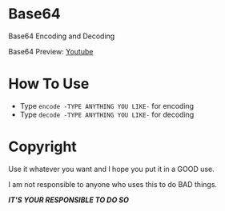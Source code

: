 # Base64
Base64 Encoding and Decoding

Base64 Preview: [Youtube](https://youtu.be/yFJTNGeiluY)

# How To Use
- Type `encode -TYPE ANYTHING YOU LIKE-` for encoding
- Type `decode -TYPE ANYTHING YOU LIKE-` for decoding

# Copyright
Use it whatever you want and I hope you put it in a GOOD use.

I am not responsible to anyone who uses this to do BAD things.

***IT'S YOUR RESPONSIBLE TO DO SO***

